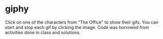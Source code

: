 # giphy


Click on one of the characters from "The Office" to show their gifs. You can start and stop each gif by clicking the image. Code was borrowed from activities done in class and solutions. 